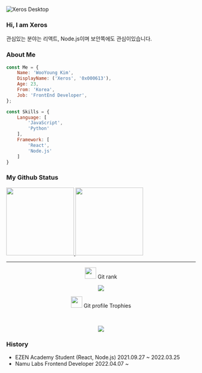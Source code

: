 ![Xeros Desktop](https://user-images.githubusercontent.com/77450463/159569721-f80c11cf-da7c-4000-9a01-30982d0d645d.jpg)

### Hi, I am Xeros

관심있는 분야는 리액트, Node.js이며 보안쪽에도 관심이있습니다.

### About Me

```javascript
const Me = {
    Name: 'WooYoung Kim',
    DisplayName: ('Xeros', '0x000613'),
    Age: 23,
    From: 'Korea',
    Job: 'FrontEnd Developer',
};

const Skills = {
    Language: [
        'JavaScript',
        'Python'
    ],
    Framework: [
        'React',
        'Node.js'
    ]
}
```

### My Github Status

<p aligin="center">
  <a href="https://github.com/0x000613">
    <img height="180em" src="https://github-readme-stats-eight-theta.vercel.app/api/top-langs/?username=0x000613&layout=compact&langs_count=8&theme=tokyonight"/>
    <img height="180em" src="https://github-readme-stats-eight-theta.vercel.app/api?username=0x000613&show_icons=true&theme=tokyonight&include_all_commits=true&count_private=true"/>
  </a>
</p>

<hr>
<p align="center">
    <img src="https://media.giphy.com/media/QaMcXSekUWx7aogAUr/giphy.gif" width="30" />&nbsp;Git rank
</p>
<p align="center">
    <a href="https://opgc.me/#/users/0x000613" target="_blank"><img src="https://api.opgc.me/githubs/users/0x000613/tag/?theme=basic" /></a>
</p>
<p align="center">
    <img src="https://media.giphy.com/media/QaMcXSekUWx7aogAUr/giphy.gif" width="30" />&nbsp;Git profile Trophies
</p>
<br>
<p align="center">
    <img src="https://github-profile-trophy.vercel.app/?username=0x000613&theme=juicyfresh&no-bg=true" />
</p>

### History

- EZEN Academy Student (React, Node.js) 2021.09.27 ~ 2022.03.25
- Namu Labs Frontend Developer 2022.04.07 ~











